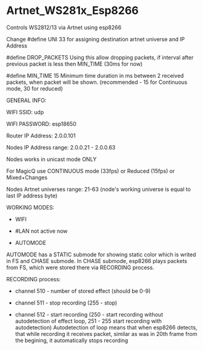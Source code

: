# Artnet_WS281x_Esp8266
 Controls WS2812/13 via Artnet using esp8266

 Change #define UNI 33 for assigning destination artnet universe and IP Address

#define DROP_PACKETS
Using this allow dropping packets, if interval after previous packet is less then MIN_TIME (30ms for now)

#define MIN_TIME 15 Minimum time duration in ms between 2 received packets, when packet will be shown. (recommended - 15 for Continuous mode, 30 for reduced)

GENERAL INFO:

WIFI SSID: udp

WIFI PASSWORD: esp18650

Router IP Address: 2.0.0.101

Nodes IP Address range: 2.0.0.21 - 2.0.0.63

Nodes works in unicast mode ONLY

For MagicQ use CONTINUOUS mode (33fps) or Reduced (15fps) or Mixed+Changes

Nodes Artnet universes range: 21-63 (node's working universe is equal to last IP address byte)

WORKING MODES:

 - WIFI

 - #LAN not active  now

 - AUTOMODE

AUTOMODE has a STATIC submode for showing static color which is writed in FS and CHASE submode. In CHASE submode, esp8266 plays packets from FS, which were stored there via RECORDING process.

  RECORDING process:

   - channel 510 - number of stored effect (should be 0-9)

   - channel 511 - stop recording (255 - stop)

   - channel 512 - start recording (250 - start recording without autodetection of effect loop, 251 - 255 start recording with autodetection) Autodetection of loop means that when 
  esp8266 detects, that while recording it receives packet, similar as was in 20th frame from the begining, it automatically stops recording
